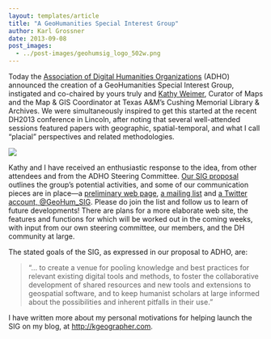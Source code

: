```yaml
---
layout: templates/article
title: "A GeoHumanities Special Interest Group"
author: Karl Grossner
date: 2013-09-08
post_images:
  - ../post-images/geohumsig_logo_502w.png
---
```


Today the [Association of Digital Humanities Organizations](http://adho.org) (ADHO) announced the creation of a GeoHumanities Special Interest Group, instigated and co-chaired by yours truly and [Kathy Weimer](http://library.tamu.edu/directory/k-weimer), Curator of Maps and the Map & GIS Coordinator at Texas A&M’s Cushing Memorial Library & Archives. We were simultaneously inspired to get this started at the recent DH2013 conference in Lincoln, after noting that several well-attended sessions featured papers with geographic, spatial-temporal, and what I call “placial” perspectives and related methodologies.


[![](sites/default/files/geohumsig_logo_502w.png)](http://geohumanities.org)



Kathy and I have received an enthusiastic response to the idea, from other attendees and from the ADHO Steering Committee. [Our SIG proposal](http://geohumanities.org/docs/GeoHumanitiesSIG_4Aug13.pdf) outlines the group’s potential activities, and some of our communication pieces are in place—a [preliminary web page](http://geohumanities.org), [a mailing list](http://lists.lists.digitalhumanities.org/mailman/listinfo/geohumsig) and [a Twitter account, @GeoHum\_SIG](https://twitter.com/intent/user?screen_name=GeoHum_SIG). Please do join the list and follow us to learn of future developments! There are plans for a more elaborate web site, the features and functions for which will be worked out in the coming weeks, with input from our own steering committee, our members, and the DH community at large.


The stated goals of the SIG, as expressed in our proposal to ADHO, are:



> “… to create a venue for pooling knowledge and best practices for relevant existing digital tools and methods, to foster the collaborative development of shared resources and new tools and extensions to geospatial software, and to keep humanist scholars at large informed about the possibilities and inherent pitfalls in their use.”
>
>
>


I have written more about my personal motivations for helping launch the SIG on my blog, at <http://kgeographer.com>.


